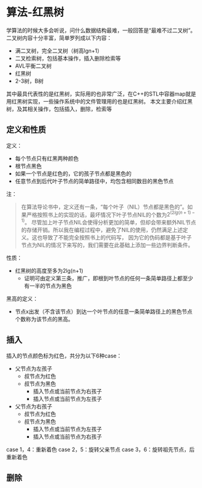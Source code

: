 # 算法-红黑树

学算法的时候大多会听说，问什么数据结构最难，一般回答是“最难不过二叉树”。二叉树内容十分丰富，简单罗列成以下内容：

- 满二叉树，完全二叉树（树高lgn+1）
- 二叉检索树，包括基本操作，插入删除检索等
- AVL平衡二叉树
- 红黑树
- 2-3树，B树

其中最具代表性的是红黑树，实际用的也非常广泛，在C++的STL中容器map就是用红黑树实现，一些操作系统中的文件管理用的也是红黑树。
本文主要介绍红黑树，及其相关操作，包括插入，删除，检索等

## 定义和性质

定义：  
- 每个节点只有红黑两种颜色
- 根节点黑色
- 如果一个节点是红色的，它的孩子节点都是黑色的
- 任意节点到后代叶子节点的简单路径中，均包含相同数目的黑色节点

注：
> 在算法导论书中，定义还有一条，“每个叶子（NIL）节点都是黑色的”。如果严格按照书上的实现的话，最坏情况下叶子节点NIL的个数为$2^(2lg(n+1)-1)$。
尽管加上叶子节点NIL会使得分析更加的简单，但却会带来额外NIL节点的存储开销。所以我在编程过程中，避免了NIL的使用，仍然满足上述定义。这也导致了不能完全按照书上的代码写，
因为它的伪码都是基于叶子节点为NIL的情况下来写的，我们需要在此基础上添加一些边界判断条件。

性质：
- 红黑树的高度至多为2lg(n+1)
    - 证明可由定义第三条，推广，即根到叶节点的任何一条简单路径上都至少有一半的节点为黑色

黑高的定义：
- 节点x出发（不含该节点）到达一个叶节点的任意一条简单路径上的黑色节点个数称为该节点的黑高。

## 插入

插入的节点颜色标为红色，共分为以下6种case：

- 父节点为左孩子
    - 叔节点为红色
    - 叔节点为黑色
        - 插入节点或当前节点为右孩子
        - 插入节点或当前节点为左孩子
- 父节点为右孩子
    - 叔节点为红色
    - 叔节点为黑色
        - 插入节点或当前节点为左孩子
        - 插入节点或当前节点为右孩子

case 1，4：重新着色
case 2，5：旋转父亲节点
case 3，6：旋转祖先节点，后重新着色

## 删除

